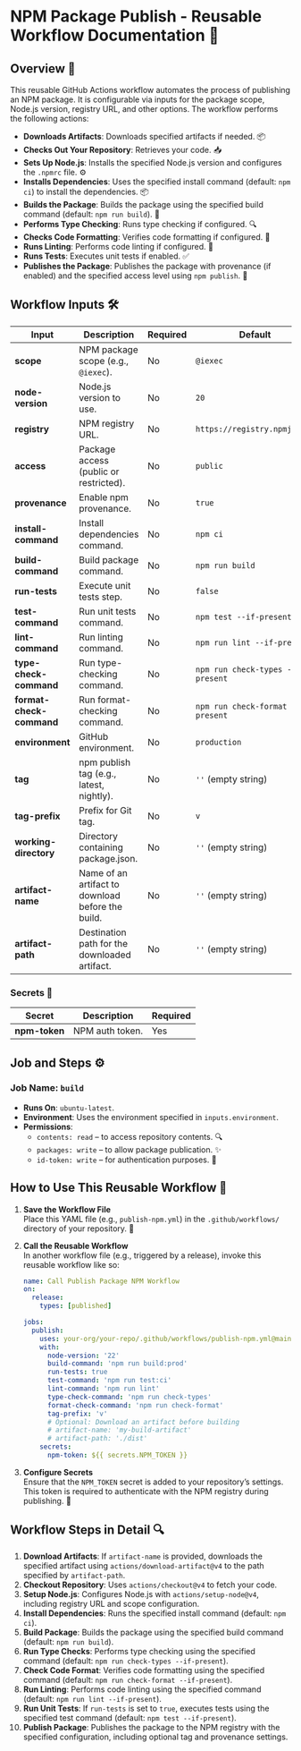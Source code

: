 # NPM Package Publish - Reusable Workflow Documentation 🚀

## Overview 🌟

This reusable GitHub Actions workflow automates the process of publishing an NPM package. It is configurable via inputs
for the package scope, Node.js version, registry URL, and other options. The workflow performs the following actions:

- **Downloads Artifacts**: Downloads specified artifacts if needed. 📦
- **Checks Out Your Repository**: Retrieves your code. 📥
- **Sets Up Node.js**: Installs the specified Node.js version and configures the `.npmrc` file. ⚙️
- **Installs Dependencies**: Uses the specified install command (default: `npm ci`) to install the dependencies. 📦
- **Builds the Package**: Builds the package using the specified build command (default: `npm run build`). 🔨
- **Performs Type Checking**: Runs type checking if configured. 🔍
- **Checks Code Formatting**: Verifies code formatting if configured. 🧹
- **Runs Linting**: Performs code linting if configured. 🧹
- **Runs Tests**: Executes unit tests if enabled. ✅
- **Publishes the Package**: Publishes the package with provenance (if enabled) and the specified access level using
  `npm publish`. 🎉

## Workflow Inputs 🛠️

| **Input**              | **Description**                          | **Required** | **Default**                        |
|------------------------|------------------------------------------|--------------|------------------------------------|
| **scope**              | NPM package scope (e.g., `@iexec`).      | No           | `@iexec`                           |
| **node-version**       | Node.js version to use.                  | No           | `20`                               |
| **registry**           | NPM registry URL.                        | No           | `https://registry.npmjs.org`       |
| **access**             | Package access (public or restricted).   | No           | `public`                           |
| **provenance**         | Enable npm provenance.                   | No           | `true`                             |
| **install-command**    | Install dependencies command.            | No           | `npm ci`                           |
| **build-command**      | Build package command.                   | No           | `npm run build`                    |
| **run-tests**          | Execute unit tests step.                 | No           | `false`                            |
| **test-command**       | Run unit tests command.                  | No           | `npm test --if-present`            |
| **lint-command**       | Run linting command.                     | No           | `npm run lint --if-present`        |
| **type-check-command** | Run type-checking command.               | No           | `npm run check-types --if-present` |
| **format-check-command** | Run format-checking command.           | No           | `npm run check-format --if-present` |
| **environment**        | GitHub environment.                      | No           | `production`                       |
| **tag**                | npm publish tag (e.g., latest, nightly). | No           | `''` (empty string)                |
| **tag-prefix**         | Prefix for Git tag.                      | No           | `v`                                |
| **working-directory**  | Directory containing package.json.       | No           | `''` (empty string)                |
| **artifact-name**      | Name of an artifact to download before the build. | No  | `''` (empty string)                |
| **artifact-path**      | Destination path for the downloaded artifact. | No      | `''` (empty string)                |

### Secrets 🔐

| **Secret**    | **Description** | **Required** |
|---------------|-----------------|--------------|
| **npm-token** | NPM auth token. | Yes          |

## Job and Steps ⚙️

### Job Name: `build`

- **Runs On**: `ubuntu-latest`.
- **Environment**: Uses the environment specified in `inputs.environment`.
- **Permissions**:
    - `contents: read` – to access repository contents. 🔍
    - `packages: write` – to allow package publication. ✨
    - `id-token: write` – for authentication purposes. 🔑

## How to Use This Reusable Workflow 🔄

1. **Save the Workflow File**  
   Place this YAML file (e.g., `publish-npm.yml`) in the `.github/workflows/` directory of your repository. 💾

2. **Call the Reusable Workflow**  
   In another workflow file (e.g., triggered by a release), invoke this reusable workflow like so:

   ```yaml
   name: Call Publish Package NPM Workflow
   on:
     release:
       types: [published]

   jobs:
     publish:
       uses: your-org/your-repo/.github/workflows/publish-npm.yml@main
       with:
         node-version: '22'
         build-command: 'npm run build:prod'
         run-tests: true
         test-command: 'npm run test:ci'
         lint-command: 'npm run lint'
         type-check-command: 'npm run check-types'
         format-check-command: 'npm run check-format'
         tag-prefix: 'v'
         # Optional: Download an artifact before building
         # artifact-name: 'my-build-artifact'
         # artifact-path: './dist'
       secrets:
         npm-token: ${{ secrets.NPM_TOKEN }}
   ```

3. **Configure Secrets**  
   Ensure that the `NPM_TOKEN` secret is added to your repository’s settings. This token is required to authenticate
   with the NPM registry during publishing. 🔑

## Workflow Steps in Detail 🔍

1. **Download Artifacts**: If `artifact-name` is provided, downloads the specified artifact using `actions/download-artifact@v4` to the path specified by `artifact-path`.
2. **Checkout Repository**: Uses `actions/checkout@v4` to fetch your code.
3. **Setup Node.js**: Configures Node.js with `actions/setup-node@v4`, including registry URL and scope configuration.
4. **Install Dependencies**: Runs the specified install command (default: `npm ci`).
5. **Build Package**: Builds the package using the specified build command (default: `npm run build`).
6. **Run Type Checks**: Performs type checking using the specified command (default: `npm run check-types --if-present`).
7. **Check Code Format**: Verifies code formatting using the specified command (default: `npm run check-format --if-present`).
8. **Run Linting**: Performs code linting using the specified command (default: `npm run lint --if-present`).
9. **Run Unit Tests**: If `run-tests` is set to `true`, executes tests using the specified test command (default: `npm test --if-present`).
10. **Publish Package**: Publishes the package to the NPM registry with the specified configuration, including optional tag and provenance settings.
